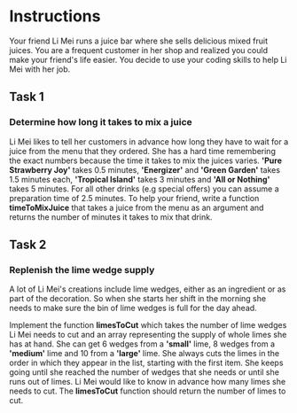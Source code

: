 # Instructions

Your friend Li Mei runs a juice bar where she sells delicious mixed fruit juices. You are a frequent customer in her shop and realized you could make your friend's life easier. You decide to use your coding skills to help Li Mei with her job.

## Task 1

### Determine how long it takes to mix a juice

Li Mei likes to tell her customers in advance how long they have to wait for a juice from the menu that they ordered. She has a hard time remembering the exact numbers because the time it takes to mix the juices varies.
**'Pure Strawberry Joy'** takes 0.5 minutes, **'Energizer'** and **'Green Garden'** takes 1.5 minutes each, **'Tropical Island'** takes 3 minutes and **'All or Nothing'** takes 5 minutes. For all other drinks (e.g special offers) you can assume a preparation time of 2.5 minutes.
To help your friend, write a function **timeToMixJuice** that takes a juice from the menu as an argument and returns the number of minutes it takes to mix that drink.

## Task 2

### Replenish the lime wedge supply

A lot of Li Mei's creations include lime wedges, either as an ingredient or as part of the decoration. So when she starts her shift in the morning she needs to make sure the bin of lime wedges is full for the day ahead.

Implement the function **limesToCut** which takes the number of lime wedges Li Mei needs to cut and an array representing the supply of whole limes she has at hand. She can get 6 wedges from a **'small'** lime, 8 wedges from a **'medium'** lime and 10 from a **'large'** lime. She always cuts the limes in the order in which they appear in the list, starting with the first item. She keeps going until she reached the number of wedges that she needs or until she runs out of limes.
Li Mei would like to know in advance how many limes she needs to cut. The **limesToCut** function should return the number of limes to cut.
